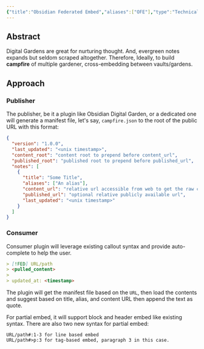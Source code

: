 ```yaml
---
{"title":"Obsidian Federated Embed","aliases":["OFE"],"type":"Technical Draft","tags":["technical-draft"],"created":"2023-01-31T20:53:31+06:00","updated":"2023-02-01T17:40:24+06:00","dg-publish":true,"permalink":"/entities/technical-draft/obsidian-federated-embed/","dgPassFrontmatter":true}
---
```


## Abstract
Digital Gardens are great for nurturing thought. And, evergreen notes expands but seldom scraped altogether. Therefore, Ideally, to build **campfire** of multiple gardener, cross-embedding between vaults/gardens.

## Approach
### Publisher
The publisher, be it a plugin like Obsidian Digital Garden, or a dedicated one will generate a manifest file, let's say, `campfire.json` to the root of the public URL with this format:

```json
{
  "version": "1.0.0",
  "last_updated": "<unix timestamp>",
  "content_root": "content root to prepend before content_url",
  "published_root": "published root to prepend before published_url",
  "notes": [
    {
      "title": "Some Title",
      "aliases": ["An alias"],
      "content_url": "relative url accessible from web to get the raw content",
      "published_url": "optional relative publicly available url",
      "last_updated": "<unix timestamp>"
    }
  ]
}
```

### Consumer
Consumer plugin will leverage existing callout syntax and provide auto-complete to help the user.

```md
> [!FED] URL/path
> <pulled_content>
>
> updated_at: <timestamp>
```

The plugin will get the manifest file based on the `URL`, then load the contents and suggest based on title, alias, and content URL then append the text as quote.

For partial embed, it will support block and header embed like existing syntax. There are also two new syntax for partial embed:

```
URL/path#:1-3 for line based embed
URL/path#>p:3 for tag-based embed, paragraph 3 in this case.
```
